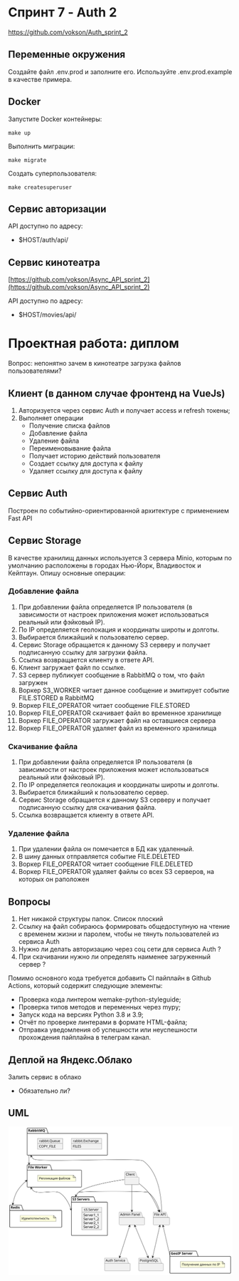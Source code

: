 # Спринт 7 - Auth 2
https://github.com/vokson/Auth_sprint_2

## Переменные окружения
Создайте файл .env.prod и заполните его. Используйте .env.prod.example в качестве примера.

## Docker
Запустите Docker контейнеры:
```console
make up
```

Выполнить миграции:
```console
make migrate
```

Создать суперпользователя:
```console
make createsuperuser
```

## Сервис авторизации
API доступно по адресу:
- $HOST/auth/api/

## Сервис кинотеатра
[https://github.com/vokson/Async_API_sprint_2](https://github.com/vokson/Async_API_sprint_2)

API доступно по адресу:
- $HOST/movies/api/


# Проектная работа: диплом

Вопрос: непонятно зачем в кинотеатре загрузка файлов пользователями?

##  Клиент (в данном случае фронтенд на VueJs)

1. Авторизуется через сервис Auth и получает access и refresh токены;
1. Выполняет операции
    - Получение списка файлов
    - Добавление файла
    - Удаление файла
    - Переименовывание файла
    - Получает историю действий пользователя
    - Создает ссылку для доступа к файлу
    - Удаляет ссылку для доступа к файлу

## Сервис Auth

Построен по событийно-ориентированной архитектуре с применением Fast API

## Сервис Storage

В качестве хранилищ данных используется 3 сервера Minio, которым по умолчанию расположены в городах Нью-Йорк, Владивосток и Кейптаун.
Опишу основные операции:

### Добавление файла
1. При добавлении файла определяется IP пользователя (в зависимости от настроек приложения может использоваться реальный или фэйковый IP).
1. По IP определяется геолокация и координаты широты и долготы.
1. Выбирается ближайший к пользователю сервер.
1. Сервис Storage обращается к данному S3 серверу и получает подписанную ссылку для загрузки файла.
1. Ссылка возвращаетcя клиенту в ответе API.
1. Клиент загружает файл по ссылке.
1. S3 сервер публикует сообщение в RabbitMQ о том, что файл загружен
1. Воркер S3_WORKER читает данное сообщение и эмитирует событие FILE.STORED в RabbitMQ
1. Воркер FILE_OPERATOR читает сообщение FILE.STORED
1. Воркер FILE_OPERATOR скачивает файл во временное хранилище
1. Воркер FILE_OPERATOR загружает файл на оставшиеся сервера
1. Воркер FILE_OPERATOR удаляет файл из временного хранилища

### Скачивание файла
1. При добавлении файла определяется IP пользователя (в зависимости от настроек приложения может использоваться реальный или фэйковый IP).
1. По IP определяется геолокация и координаты широты и долготы.
1. Выбирается ближайший к пользователю сервер.
1. Сервис Storage обращается к данному S3 серверу и получает подписанную ссылку для скачивания файла.
1. Ссылка возвращаетcя клиенту в ответе API.

### Удаление файла
1. При удалении файла он помечается в БД как удаленный.
1. В шину данных отправляется событие FILE.DELETED
1. Воркер FILE_OPERATOR читает сообщение FILE.DELETED
1. Воркер FILE_OPERATOR удаляет файлы со всех S3 серверов, на которых он раположен



## Вопросы
1. Нет никакой структуры папок. Список плоский
1. Ссылку на файл собираюсь формировать общедоступную на чтение с временем жизни и паролем, чтобы не тянуть пользователей из сервиса Auth
1. Нужно ли делать авторизацию через соц сети для сервиса Auth ?
1. При скачивании нужно ли определять наименее загруженный сервер ?

Помимо основного кода требуется добавить CI пайплайн в Github Actions, который содержит следующие элементы:
- Проверка кода линтером wemake-python-styleguide;
- Проверка типов методов и переменных через mypy;
- Запуск кода на версиях Python 3.8 и 3.9;
- Отчёт по проверке линтерами в формате HTML-файла;
- Отправка уведомления об успешности или неуспешности прохождения пайплайна в телеграм канал.

## Деплой на Яндекс.Облако
Залить сервис в облако
 - Обязательно ли?

 ## UML
![scheme](scheme.svg)
